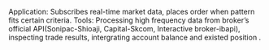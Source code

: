 Application: Subscribes real-time market data, places order when pattern fits certain criteria.
Tools: Processing high frequency data from broker’s official API(Sonipac-Shioaji, Capital-Skcom, Interactive broker-ibapi), inspecting trade results, intergrating account balance and existed position .
